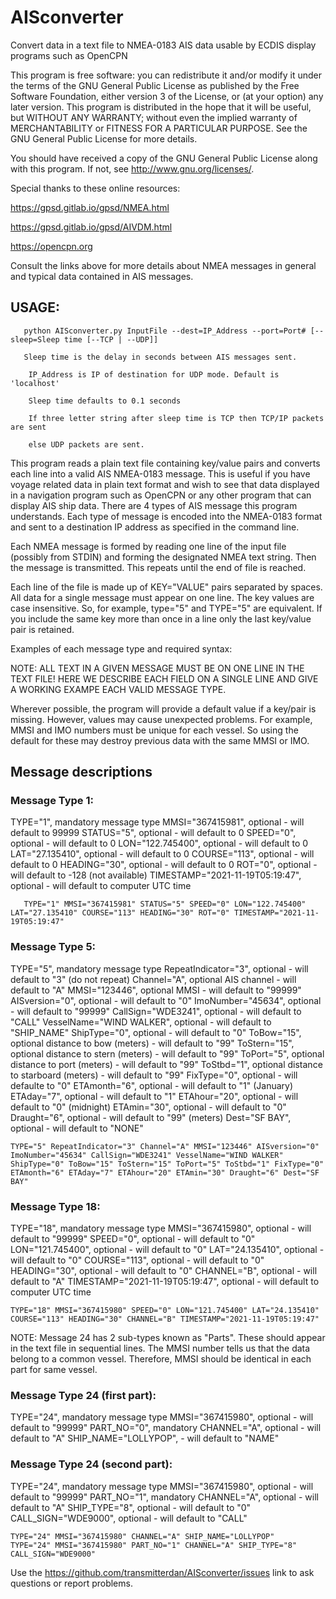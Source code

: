 # AISconverter
Convert data in a text file to NMEA-0183 AIS data usable by ECDIS display
programs such as OpenCPN

   This program is free software: you can redistribute it and/or modify
   it under the terms of the GNU General Public License as published by
   the Free Software Foundation, either version 3 of the License, or
   (at your option) any later version.
   This program is distributed in the hope that it will be useful,
   but WITHOUT ANY WARRANTY; without even the implied warranty of
   MERCHANTABILITY or FITNESS FOR A PARTICULAR PURPOSE.  See the
   GNU General Public License for more details.

   You should have received a copy of the GNU General Public License
   along with this program.  If not, see <http://www.gnu.org/licenses/>.

   Special thanks to these online resources:

   <https://gpsd.gitlab.io/gpsd/NMEA.html>
   
   <https://gpsd.gitlab.io/gpsd/AIVDM.html>
   
   <https://opencpn.org>

   Consult the links above for more details about NMEA messages in general and
   typical data contained in AIS messages.

## USAGE:

``` 
   python AISconverter.py InputFile --dest=IP_Address --port=Port# [--sleep=Sleep time [--TCP | --UDP]]
     
   Sleep time is the delay in seconds between AIS messages sent.
    
    IP_Address is IP of destination for UDP mode. Default is 'localhost'
    
    Sleep time defaults to 0.1 seconds
    
    If three letter string after sleep time is TCP then TCP/IP packets are sent
    
    else UDP packets are sent.
```

This program reads a plain text file containing key/value pairs and converts each line into a valid
AIS NMEA-0183 message.  This is useful if you have voyage related data in plain text format and wish
to see that data displayed in a navigation program such as OpenCPN or any other program that can
display AIS ship data.  There are 4 types of AIS message this program understands.  Each type of message
is encoded into the NMEA-0183 format and sent to a destination IP address as specified in the command
line.

Each NMEA message is formed by reading one line of the input file (possibly from STDIN) and forming
the designated NMEA text string.  Then the message is transmitted.  This repeats until the end of file
is reached.

Each line of the file is made up of KEY="VALUE" pairs separated by spaces.  All data for a single message
must appear on one line.  The key values are case insensitive.  So, for example, type="5" and TYPE="5" are
equivalent.  If you include the same key more than once in a line only the last key/value pair is retained.

Examples of each message type and required syntax:

NOTE: ALL TEXT IN A GIVEN MESSAGE MUST BE ON ONE LINE IN THE TEXT FILE!
HERE WE DESCRIBE EACH FIELD ON A SINGLE LINE AND GIVE A WORKING EXAMPE
EACH VALID MESSAGE TYPE.

Wherever possible, the program will provide a default value if a key/pair is missing.
However, values may cause unexpected problems.  For example, MMSI and IMO numbers must be unique for
each vessel.  So using the default for these may destroy previous data with the same MMSI or IMO.

## Message descriptions

### Message Type 1:

   TYPE="1", mandatory message type
   MMSI="367415981", optional - will default to 99999
   STATUS="5", optional - will default to 0
   SPEED="0", optional - will default to 0
   LON="122.745400", optional - will default to 0
   LAT="27.135410", optional - will default to 0
   COURSE="113", optional - will default to 0
   HEADING="30", optional - will default to 0
   ROT="0", optional - will default to -128 (not available)
   TIMESTAMP="2021-11-19T05:19:47", optional - will default to computer UTC time

```
   TYPE="1" MMSI="367415981" STATUS="5" SPEED="0" LON="122.745400" LAT="27.135410" COURSE="113" HEADING="30" ROT="0" TIMESTAMP="2021-11-19T05:19:47"
```
### Message Type 5:

   TYPE="5", mandatory message type
   RepeatIndicator="3", optional - will default to "3" (do not repeat)
   Channel="A", optional AIS channel - will default to "A"
   MMSI="123446", optional MMSI - will default to "99999"
   AISversion="0", optional - will default to "0"
   ImoNumber="45634", optional - will default to "99999"
   CallSign="WDE3241", optional - will default to "CALL"
   VesselName="WIND WALKER", optional - will default to "SHIP_NAME"
   ShipType="0", optional - will default to "0"
   ToBow="15", optional distance to bow (meters) - will default to "99"
   ToStern="15", optional distance to stern (meters) - will default to "99"
   ToPort="5", optional distance to port (meters) - will default to "99"
   ToStbd="1", optional distance to starboard (meters) - will default to "99"
   FixType="0", optional - will defaulte to "0"
   ETAmonth="6", optional - will default to "1" (January)
   ETAday="7", optional - will default to "1"
   ETAhour="20", optional - will default to "0" (midnight)
   ETAmin="30", optional - will default to "0"
   Draught="6", optional - will default to "99" (meters)
   Dest="SF BAY", optional - will default to "NONE"

```
TYPE="5" RepeatIndicator="3" Channel="A" MMSI="123446" AISversion="0" ImoNumber="45634" CallSign="WDE3241" VesselName="WIND WALKER" ShipType="0" ToBow="15" ToStern="15" ToPort="5" ToStbd="1" FixType="0" ETAmonth="6" ETAday="7" ETAhour="20" ETAmin="30" Draught="6" Dest="SF BAY"

```
### Message Type 18:

   TYPE="18", mandatory message type
   MMSI="367415980", optional - will default to "99999"
   SPEED="0", optional - will default to "0"
   LON="121.745400", optional - will default to "0"
   LAT="24.135410", optional - will default to "0"
   COURSE="113", optional - will default to "0"
   HEADING="30", optional - will default to "0"
   CHANNEL="B", optional - will default to "A"
   TIMESTAMP="2021-11-19T05:19:47", optional - will default to computer UTC time

```
TYPE="18" MMSI="367415980" SPEED="0" LON="121.745400" LAT="24.135410" COURSE="113" HEADING="30" CHANNEL="B" TIMESTAMP="2021-11-19T05:19:47"
```

NOTE: Message 24 has 2 sub-types known as "Parts". These should appear in the text file
in sequential lines.  The MMSI number tells us that the data belong to a common vessel.
Therefore, MMSI should be identical in each part for same vessel.

### Message Type 24 (first part):

   TYPE="24", mandatory message type
   MMSI="367415980", optional - will default to "99999"
   PART_NO="0", mandatory
   CHANNEL="A", optional - will default to "A"
   SHIP_NAME="LOLLYPOP", - will default to "NAME"

### Message Type 24 (second part):

   TYPE="24", mandatory message type
   MMSI="367415980", optional - will default to "99999"
   PART_NO="1", mandatory
   CHANNEL="A", optional - will default to "A"
   SHIP_TYPE="8", optional - will default to "0"
   CALL_SIGN="WDE9000", optional - will default to "CALL"

```
TYPE="24" MMSI="367415980" CHANNEL="A" SHIP_NAME="LOLLYPOP"
TYPE="24" MMSI="367415980" PART_NO="1" CHANNEL="A" SHIP_TYPE="8" CALL_SIGN="WDE9000"
```

Use the https://github.com/transmitterdan/AISconverter/issues link to ask questions
or report problems.
